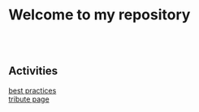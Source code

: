 # Welcome to my repository
<br><br>
## Activities

[best practices](Day1BestPractice.html "Best Practices")
<br>
[tribute page](tributePage/index.html "Tribute Page")
